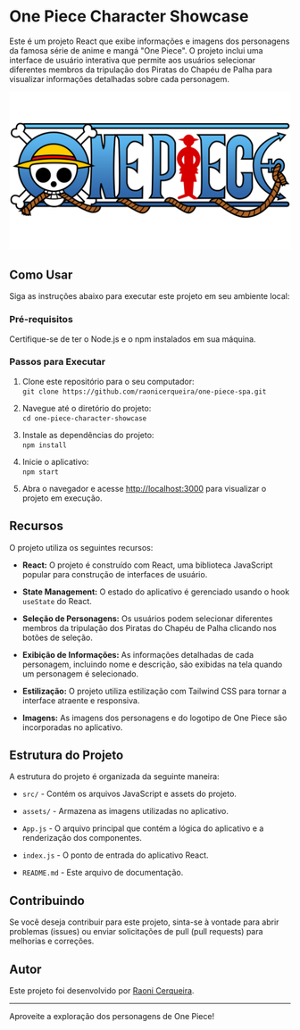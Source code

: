 # One Piece Character Showcase

Este é um projeto React que exibe informações e imagens dos personagens da famosa série de anime e mangá "One Piece". O projeto inclui uma interface de usuário interativa que permite aos usuários selecionar diferentes membros da tripulação dos Piratas do Chapéu de Palha para visualizar informações detalhadas sobre cada personagem.

![One Piece Logo](./src/assets/one-piece-logo.png)

## Como Usar

Siga as instruções abaixo para executar este projeto em seu ambiente local:

### Pré-requisitos

Certifique-se de ter o Node.js e o npm instalados em sua máquina.

### Passos para Executar

1. Clone este repositório para o seu computador:<br>
   `git clone https://github.com/raonicerqueira/one-piece-spa.git`

2. Navegue até o diretório do projeto: <br>`cd one-piece-character-showcase`

3. Instale as dependências do projeto:<br>
   `npm install`

4. Inicie o aplicativo:<br>
   `npm start`

5. Abra o navegador e acesse [http://localhost:3000](http://localhost:3000) para visualizar o projeto em execução.

## Recursos

O projeto utiliza os seguintes recursos:

- **React:** O projeto é construído com React, uma biblioteca JavaScript popular para construção de interfaces de usuário.

- **State Management:** O estado do aplicativo é gerenciado usando o hook `useState` do React.

- **Seleção de Personagens:** Os usuários podem selecionar diferentes membros da tripulação dos Piratas do Chapéu de Palha clicando nos botões de seleção.

- **Exibição de Informações:** As informações detalhadas de cada personagem, incluindo nome e descrição, são exibidas na tela quando um personagem é selecionado.

- **Estilização:** O projeto utiliza estilização com Tailwind CSS para tornar a interface atraente e responsiva.

- **Imagens:** As imagens dos personagens e do logotipo de One Piece são incorporadas no aplicativo.

## Estrutura do Projeto

A estrutura do projeto é organizada da seguinte maneira:

- `src/` - Contém os arquivos JavaScript e assets do projeto.

- `assets/` - Armazena as imagens utilizadas no aplicativo.

- `App.js` - O arquivo principal que contém a lógica do aplicativo e a renderização dos componentes.

- `index.js` - O ponto de entrada do aplicativo React.

- `README.md` - Este arquivo de documentação.

## Contribuindo

Se você deseja contribuir para este projeto, sinta-se à vontade para abrir problemas (issues) ou enviar solicitações de pull (pull requests) para melhorias e correções.

## Autor

Este projeto foi desenvolvido por [Raoni Cerqueira](https://github.com/raonicerqueira).

---

Aproveite a exploração dos personagens de One Piece!
